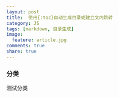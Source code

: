 ```yaml
---
layout: post
title:  使用{:toc}自动生成目录或建立文内跳转
category: JS
tags: [markdown, 目录生成]
image:
  feature: article.jpg
comments: true
share: true
---
```

### 分类

测试分类
